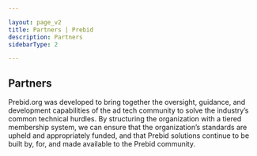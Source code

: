 ```yaml
---

layout: page_v2
title: Partners | Prebid
description: Partners
sidebarType: 2

---
```


## Partners

<p class="main-text">Prebid.org was developed to bring together the oversight, guidance, and development capabilities of the ad tech community to solve the industry’s common technical hurdles. By structuring the organization with a tiered membership system, we can ensure that the organization’s standards are upheld and appropriately funded, and that Prebid solutions continue to be built by, for, and made available to the Prebid community.</p>

